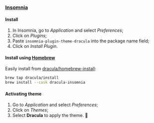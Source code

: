 ### [Insomnia](http://insomnia.rest)

#### Install

1. In Insomnia, go to _Application_ and select _Preferences_;
2. Click on _Plugins_;
3. Paste `insomnia-plugin-theme-dracula` into the package name field;
4. Click on _Install Plugin_.

#### Install using [Homebrew](https://brew.sh)

Easily install from [dracula/homebrew-install](https://github.com/dracula/homebrew-install/blob/main/Casks/dracula-insomnia.rb):

```sh
brew tap dracula/install
brew install --cask dracula-insomnia
```

#### Activating theme

1. Go to _Application_ and select _Preferences_;
2. Click on _Themes_;
3. Select **Dracula** to apply the theme. 💜
